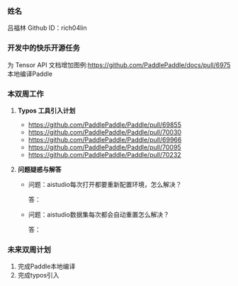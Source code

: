 ### 姓名

吕福林
Github ID：rich04lin

### 开发中的快乐开源任务

为 Tensor API 文档增加图例:https://github.com/PaddlePaddle/docs/pull/6975
本地编译Paddle

### 本双周工作

1. **Typos 工具引入计划**

   - https://github.com/PaddlePaddle/Paddle/pull/69855
   - https://github.com/PaddlePaddle/Paddle/pull/70030
   - https://github.com/PaddlePaddle/Paddle/pull/69966
   - https://github.com/PaddlePaddle/Paddle/pull/70095
   - https://github.com/PaddlePaddle/Paddle/pull/70232
   



3. **问题疑惑与解答**

   - 问题：aistudio每次打开都要重新配置环境，怎么解决？

     答：
   - 问题：aistudio数据集每次都会自动重置怎么解决？

     答：
   

   



### 未来双周计划

1. 完成Paddle本地编译
2. 完成typos引入

